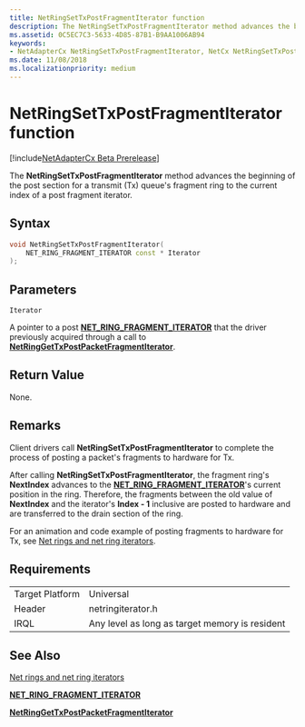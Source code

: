 ```yaml
---
title: NetRingSetTxPostFragmentIterator function
description: The NetRingSetTxPostFragmentIterator method advances the beginning of the post section for a transmit (Tx) queue's fragment ring to the current index of a post fragment iterator.
ms.assetid: 0C5EC7C3-5633-4D85-87B1-B9AA1006AB94
keywords:
- NetAdapterCx NetRingSetTxPostFragmentIterator, NetCx NetRingSetTxPostFragmentIterator
ms.date: 11/08/2018
ms.localizationpriority: medium
---
```


# NetRingSetTxPostFragmentIterator function

[!include[NetAdapterCx Beta Prerelease](../netcx-beta-prerelease.md)]

The **NetRingSetTxPostFragmentIterator** method advances the beginning of the post section for a transmit (Tx) queue's fragment ring to the current index of a post fragment iterator.

## Syntax

```cpp
void NetRingSetTxPostFragmentIterator(
    NET_RING_FRAGMENT_ITERATOR const * Iterator
);
```

## Parameters

`Iterator`

A pointer to a post [**NET_RING_FRAGMENT_ITERATOR**](net-ring-fragment-iterator.md) that the driver previously acquired through a call to [**NetRingGetTxPostPacketFragmentIterator**](netringgettxpostpacketfragmentiterator.md).

## Return Value

None.

## Remarks

Client drivers call **NetRingSetTxPostFragmentIterator** to complete the process of posting a packet's fragments to hardware for Tx.

After calling **NetRingSetTxPostFragmentIterator**, the fragment ring's **NextIndex** advances to the [**NET_RING_FRAGMENT_ITERATOR**](net-ring-fragment-iterator.md)'s current position in the ring. Therefore, the fragments between the old value of **NextIndex** and the iterator's **Index - 1** inclusive are posted to hardware and are transferred to the drain section of the ring.

For an animation and code example of posting fragments to hardware for Tx, see [Net rings and net ring iterators](net-rings-and-net-ring-iterators.md).

## Requirements

|  |  |
| --- | --- |
| Target Platform | Universal |
| Header | netringiterator.h |
| IRQL | Any level as long as target memory is resident |

## See Also

[Net rings and net ring iterators](net-rings-and-net-ring-iterators.md)

[**NET_RING_FRAGMENT_ITERATOR**](net-ring-fragment-iterator.md)

[**NetRingGetTxPostPacketFragmentIterator**](netringgettxpostpacketfragmentiterator.md)